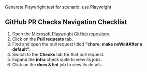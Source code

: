 Generate Playwright test for scenario. use Playwright

## GitHub PR Checks Navigation Checklist

1. Open the [Microsoft Playwright GitHub repository](https://github.com/microsoft/playwright).
2. Click on the **Pull requests** tab.
3. Find and open the pull request titled **"chore: make noWaitAfter a default"**.
4. Switch to the **Checks** tab for that pull request.
5. Expand the **infra** check suite to view its jobs.
6. Click on the **docs & lint** job to view its details.
